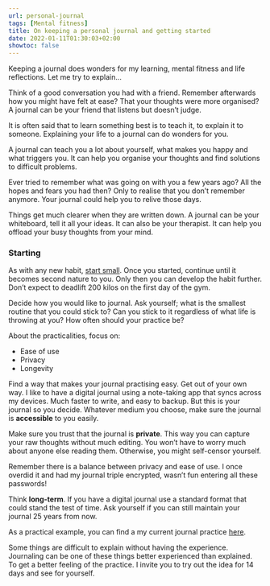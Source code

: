 ```yaml
---
url: personal-journal
tags: [Mental fitness]
title: On keeping a personal journal and getting started
date: 2022-01-11T01:30:03+02:00
showtoc: false
---
```


Keeping a journal does wonders for my learning, mental fitness and life reflections. Let me try to explain...

Think of a good conversation you had with a friend. Remember afterwards how you might have felt at ease? That your thoughts were more organised? A journal can be your friend that listens but doesn’t judge.

It is often said that to learn something best is to teach it, to explain it to someone. Explaining your life to a journal can do wonders for you.

A journal can teach you a lot about yourself, what makes you happy and what triggers you. It can help you organise your thoughts and find solutions to difficult problems.

Ever tried to remember what was going on with you a few years ago? All the hopes and fears you had then? Only to realise that you don’t remember anymore. Your journal could help you to relive those days.

Things get much clearer when they are written down. A journal can be your whiteboard, tell it all your ideas. It can also be your therapist. It can help you offload your busy thoughts from your mind.

### Starting

As with any new habit, [start small](/mvh). Once you started, continue until it becomes second nature to you. Only then you can develop the habit further. Don’t expect to deadlift 200 kilos on the first day of the gym.

Decide how you would like to journal. Ask yourself; what is the smallest routine that you could stick to? Can you stick to it regardless of what life is throwing at you? How often should your practice be?


About the practicalities, focus on:

* Ease of use
* Privacy
* Longevity 

Find a way that makes your journal practising easy. Get out of your own way. I like to have a digital journal using a note-taking app that syncs across my devices. Much faster to write, and easy to backup. But this is your journal so you decide. Whatever medium you choose, make sure the journal is **accessible** to you easily.

Make sure you trust that the journal is **private**. This way you can capture your raw thoughts without much editing. You won’t have to worry much about anyone else reading them. Otherwise, you might self-censor yourself. 

Remember there is a balance between privacy and ease of use. I once overdid it and had my journal triple encrypted, wasn’t fun entering all these passwords!

Think **long-term**. If you have a digital journal use a standard format that could stand the test of time. Ask yourself if you can still maintain your journal 25 years from now.

As a practical example, you can find a  my current journal practice [here](/journal).

Some things are difficult to explain without having the experience. Journaling can be one of these things better experienced than explained. To get a better feeling of the practice. I invite you to try out the idea for 14 days and see for yourself.
